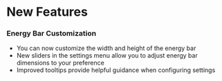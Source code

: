 # New Features

### Energy Bar Customization

- You can now customize the width and height of the energy bar
- New sliders in the settings menu allow you to adjust energy bar dimensions to your preference
- Improved tooltips provide helpful guidance when configuring settings
